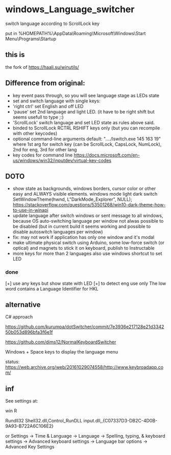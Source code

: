 # windows_Language_switcher
switch language according to ScrollLock key

put in
%HOMEPATH%\AppData\Roaming\Microsoft\Windows\Start Menu\Programs\Startup
## this is
the fork of <https://haali.su/winutils/>

## Difference from original:
* key event pass through, so you will see language stage as LEDs state
* set and switch language with single keys:
* 'right ctrl' set English and off LED
* 'pause' set 2nd language and light LED. (it have to be right shift but seems usefull to type ;:)
* 'ScrollLock' switch language and set LED state as rules above said.
* binded to ScrollLock RCTRL RSHIFT keys only (but you can recompile with other keycodes)
* optional command-line arguments default: "..../lswitch.exe 145 163 19" where 1st arg for switch key (can be ScrollLock, CapsLock, NumLock), 2nd for eng, 3rd for other lang
* key codes for command line <https://docs.microsoft.com/en-us/windows/win32/inputdev/virtual-key-codes>
## DOTO
* show state as backgrounds, windows borders, cursor color or other easy and ALWAYS visible elements. 
windows mode light dark switch SetWindowTheme(hwnd, L"DarkMode_Explorer", NULL); <https://stackoverflow.com/questions/53501268/win10-dark-theme-how-to-use-in-winapi>
* update language after switch windows or sent message to all windows, because OS auto-switching language per window not alwas possible to be disabled (but in current build it seems working and possible to disable autoswitch languages per window)
* fix:  may not work if application has only one window and it's modal
* make ultimate physical switch using Arduino, some low-force switch (or optical) and magnets to stick it on keyboard, publish to Instructable
* more keys for more than 2 languages also use windows shortcut to set LED
### done
[+] use any keys but show state with LED
[+] to detect eng use only The low word contains a Language Identifier for HKL
## alternative
C# approach 

<https://github.com/kurumpa/dotSwitcher/commit/7e3936e217128e21d334250b053d896bfa3f6e1f>

<https://github.com/dims12/NormalKeyboardSwitcher>

Windows + Space keys to display the language menu

status: https://web.archive.org/web/20161029074558/http://www.keybroadapp.com/

## inf
See settings at:
 
win R

Rundll32 Shell32.dll,Control_RunDLL input.dll,,{C07337D3-DB2C-4D0B-9A93-B722A6C106E2}

or Settings -> Time & Language -> Language -> Spelling, typing, & keyboard settings -> Advanced keyboard settings -> Language bar options -> Advanced Key Settings

